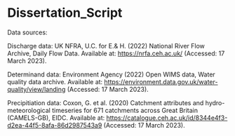 # Dissertation_Script

Data sources:

Discharge data:
UK NFRA, U.C. for E.& H. (2022) National River Flow Archive, Daily Flow Data. Available at: https://nrfa.ceh.ac.uk/ (Accessed: 17 March 2023).

Determinand data:
Environment Agency (2022) Open WIMS data, Water quality data archive. Available at: https://environment.data.gov.uk/water-quality/view/landing (Accessed: 17 March 2023).

Precipitiation data:
Coxon, G. et al. (2020) Catchment attributes and hydro-meteorological timeseries for 671 catchments across Great Britain (CAMELS-GB), EIDC. Available at: https://catalogue.ceh.ac.uk/id/8344e4f3-d2ea-44f5-8afa-86d2987543a9 (Accessed: 17 March 2023).
